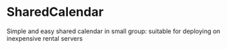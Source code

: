 # SharedCalendar
Simple and easy shared calendar in small group: suitable for deploying on inexpensive rental servers
